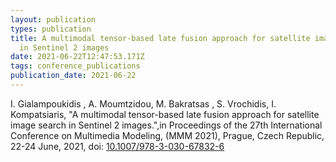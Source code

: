 ```yaml
---
layout: publication
types: publication
title: A multimodal tensor-based late fusion approach for satellite image search
  in Sentinel 2 images
date: 2021-06-22T12:47:53.171Z
tags: conference_publications
publication_date: 2021-06-22
---
```

<!--StartFragment-->

I. Gialampoukidis , A. Moumtzidou, M. Bakratsas , S. Vrochidis, I. Kompatsiaris, "A multimodal tensor-based late fusion approach for satellite image search in Sentinel 2 images.",in Proceedings of the 27th International Conference on Multimedia Modeling, (MMM 2021), Prague, Czech Republic, 22-24 June, 2021, doi: [10.1007/978-3-030-67832-6](http://dx.doi.org/10.1007/978-3-030-67832-6)

<!--EndFragment-->